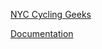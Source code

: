 [NYC Cycling Geeks](http://sites.bxmc.poly.edu/~edanashkenazi/WebDevFinal/)

[Documentation](http://sites.bxmc.poly.edu/~edanashkenazi/WebDev/index.php/2017/05/16/documentation-for-final/)